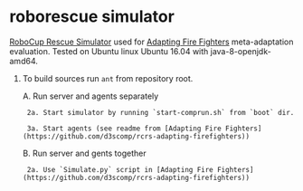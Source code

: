 # roborescue simulator

[RoboCup Rescue Simulator](https://github.com/roborescue/rcrs-server) used for [Adapting Fire Fighters](https://github.com/d3scomp/rcrs-adapting-firefighters) meta-adaptation evaluation. 
Tested on Ubuntu linux Ubuntu 16.04 with java-8-openjdk-amd64.

1. To build sources run `ant` from repository root.

    A. Run server and agents separately

        2a. Start simulator by running `start-comprun.sh` from `boot` dir.
  
        3a. Start agents (see readme from [Adapting Fire Fighters](https://github.com/d3scomp/rcrs-adapting-firefighters))
  
    B. Run server and gents together
  
        2a. Use `Simulate.py` script in [Adapting Fire Fighters](https://github.com/d3scomp/rcrs-adapting-firefighters))
